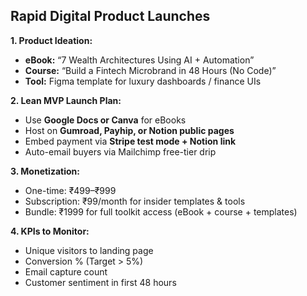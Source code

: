 ## Rapid Digital Product Launches

**1. Product Ideation:**
- **eBook:** “7 Wealth Architectures Using AI + Automation”
- **Course:** “Build a Fintech Microbrand in 48 Hours (No Code)”
- **Tool:** Figma template for luxury dashboards / finance UIs

**2. Lean MVP Launch Plan:**
- Use **Google Docs or Canva** for eBooks
- Host on **Gumroad, Payhip, or Notion public pages**
- Embed payment via **Stripe test mode + Notion link**
- Auto-email buyers via Mailchimp free-tier drip

**3. Monetization:**
- One-time: ₹499–₹999
- Subscription: ₹99/month for insider templates & tools
- Bundle: ₹1999 for full toolkit access (eBook + course + templates)

**4. KPIs to Monitor:**
- Unique visitors to landing page
- Conversion % (Target > 5%)
- Email capture count
- Customer sentiment in first 48 hours